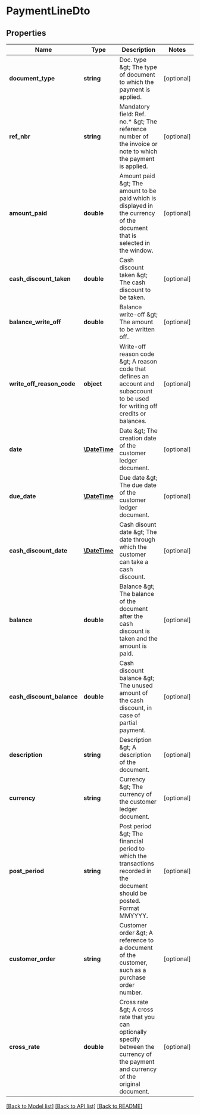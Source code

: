# PaymentLineDto

## Properties
Name | Type | Description | Notes
------------ | ------------- | ------------- | -------------
**document_type** | **string** | Doc. type &amp;gt; The type of document to which the payment is applied. | [optional] 
**ref_nbr** | **string** | Mandatory field: Ref. no.* &amp;gt; The reference number of the invoice or note to which the payment is applied. | [optional] 
**amount_paid** | **double** | Amount paid &amp;gt; The amount to be paid which is displayed in the currency of the document that is selected in the window. | [optional] 
**cash_discount_taken** | **double** | Cash discount taken &amp;gt; The cash discount to be taken. | [optional] 
**balance_write_off** | **double** | Balance write-off &amp;gt; The amount to be written off. | [optional] 
**write_off_reason_code** | **object** | Write-off reason code &amp;gt; A reason code that defines an account and subaccount to be used for writing off credits or balances. | [optional] 
**date** | [**\DateTime**](\DateTime.md) | Date &amp;gt; The creation date of the customer ledger document. | [optional] 
**due_date** | [**\DateTime**](\DateTime.md) | Due date &amp;gt; The due date of the customer ledger document. | [optional] 
**cash_discount_date** | [**\DateTime**](\DateTime.md) | Cash disount date &amp;gt; The date through which the customer can take a cash discount. | [optional] 
**balance** | **double** | Balance &amp;gt; The balance of the document after the cash discount is taken and the amount is paid. | [optional] 
**cash_discount_balance** | **double** | Cash discount balance &amp;gt; The unused amount of the cash discount, in case of partial payment. | [optional] 
**description** | **string** | Description &amp;gt; A description of the document. | [optional] 
**currency** | **string** | Currency &amp;gt; The currency of the customer ledger document. | [optional] 
**post_period** | **string** | Post period &amp;gt; The financial period to which the transactions recorded in the document should be posted. Format MMYYYY. | [optional] 
**customer_order** | **string** | Customer order &amp;gt; A reference to a document of the customer, such as a purchase order number. | [optional] 
**cross_rate** | **double** | Cross rate &amp;gt; A cross rate that you can optionally specify between the currency of the payment and currency of the original document. | [optional] 

[[Back to Model list]](../README.md#documentation-for-models) [[Back to API list]](../README.md#documentation-for-api-endpoints) [[Back to README]](../README.md)


